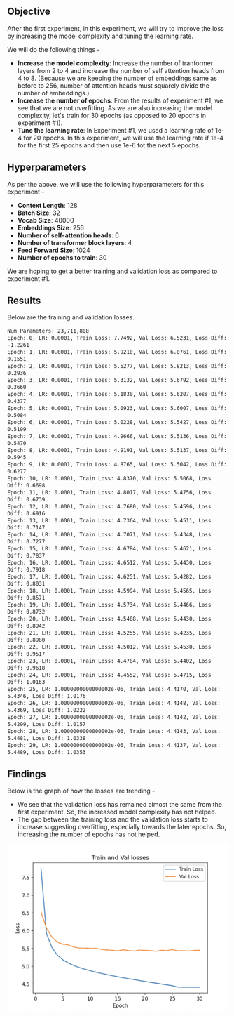 ## Objective
After the first experiment, in this experiment, we will try to improve the loss by increasing the model complexity and tuning the learning rate. 

We will do the following things -

- **Increase the model complexity**: Increase the number of tranformer layers from 2 to 4 and increase the number of self attention heads from 4 to 8. (Because we are keeping the number of embeddings same as before to 256, number of attention heads must squarely divide the number of embeddings.)
- **Increase the number of epochs**: From the results of experiment #1, we see that we are not overfitting. As we are also increasing the model complexity, let's train for 30 epochs (as opposed to 20 epochs in experiment #1).
- **Tune the learning rate**: In Experiment #1, we used a learning rate of 1e-4 for 20 epochs. In this experiment, we will use the learning rate if 1e-4 for the first 25 epochs and then use 1e-6 fot the next 5 epochs.

## Hyperparameters
As per the above, we will use the following hyperparameters for this experiment -
- **Context Length**: 128
- **Batch Size**: 32
- **Vocab Size**: 40000
- **Embeddings Size**: 256
- **Number of self-attention heads**: 6
- **Number of transformer block layers**: 4
- **Feed Forward Size**: 1024
- **Number of epochs to train**: 30


We are hoping to get a better training and validation loss as compared to experiment #1.

## Results
Below are the training and validation losses.
```
Num Parameters: 23,711,808
Epoch: 0, LR: 0.0001, Train Loss: 7.7492, Val Loss: 6.5231, Loss Diff: -1.2261
Epoch: 1, LR: 0.0001, Train Loss: 5.9210, Val Loss: 6.0761, Loss Diff: 0.1551
Epoch: 2, LR: 0.0001, Train Loss: 5.5277, Val Loss: 5.8213, Loss Diff: 0.2936
Epoch: 3, LR: 0.0001, Train Loss: 5.3132, Val Loss: 5.6792, Loss Diff: 0.3660
Epoch: 4, LR: 0.0001, Train Loss: 5.1830, Val Loss: 5.6207, Loss Diff: 0.4377
Epoch: 5, LR: 0.0001, Train Loss: 5.0923, Val Loss: 5.6007, Loss Diff: 0.5084
Epoch: 6, LR: 0.0001, Train Loss: 5.0228, Val Loss: 5.5427, Loss Diff: 0.5199
Epoch: 7, LR: 0.0001, Train Loss: 4.9666, Val Loss: 5.5136, Loss Diff: 0.5470
Epoch: 8, LR: 0.0001, Train Loss: 4.9191, Val Loss: 5.5137, Loss Diff: 0.5945
Epoch: 9, LR: 0.0001, Train Loss: 4.8765, Val Loss: 5.5042, Loss Diff: 0.6277
Epoch: 10, LR: 0.0001, Train Loss: 4.8370, Val Loss: 5.5068, Loss Diff: 0.6698
Epoch: 11, LR: 0.0001, Train Loss: 4.8017, Val Loss: 5.4756, Loss Diff: 0.6739
Epoch: 12, LR: 0.0001, Train Loss: 4.7680, Val Loss: 5.4596, Loss Diff: 0.6916
Epoch: 13, LR: 0.0001, Train Loss: 4.7364, Val Loss: 5.4511, Loss Diff: 0.7147
Epoch: 14, LR: 0.0001, Train Loss: 4.7071, Val Loss: 5.4348, Loss Diff: 0.7277
Epoch: 15, LR: 0.0001, Train Loss: 4.6784, Val Loss: 5.4621, Loss Diff: 0.7837
Epoch: 16, LR: 0.0001, Train Loss: 4.6512, Val Loss: 5.4430, Loss Diff: 0.7918
Epoch: 17, LR: 0.0001, Train Loss: 4.6251, Val Loss: 5.4282, Loss Diff: 0.8031
Epoch: 18, LR: 0.0001, Train Loss: 4.5994, Val Loss: 5.4565, Loss Diff: 0.8571
Epoch: 19, LR: 0.0001, Train Loss: 4.5734, Val Loss: 5.4466, Loss Diff: 0.8732
Epoch: 20, LR: 0.0001, Train Loss: 4.5488, Val Loss: 5.4430, Loss Diff: 0.8942
Epoch: 21, LR: 0.0001, Train Loss: 4.5255, Val Loss: 5.4235, Loss Diff: 0.8980
Epoch: 22, LR: 0.0001, Train Loss: 4.5012, Val Loss: 5.4530, Loss Diff: 0.9517
Epoch: 23, LR: 0.0001, Train Loss: 4.4784, Val Loss: 5.4402, Loss Diff: 0.9618
Epoch: 24, LR: 0.0001, Train Loss: 4.4552, Val Loss: 5.4715, Loss Diff: 1.0163
Epoch: 25, LR: 1.0000000000000002e-06, Train Loss: 4.4170, Val Loss: 5.4346, Loss Diff: 1.0176
Epoch: 26, LR: 1.0000000000000002e-06, Train Loss: 4.4148, Val Loss: 5.4369, Loss Diff: 1.0222
Epoch: 27, LR: 1.0000000000000002e-06, Train Loss: 4.4142, Val Loss: 5.4299, Loss Diff: 1.0157
Epoch: 28, LR: 1.0000000000000002e-06, Train Loss: 4.4143, Val Loss: 5.4481, Loss Diff: 1.0338
Epoch: 29, LR: 1.0000000000000002e-06, Train Loss: 4.4137, Val Loss: 5.4489, Loss Diff: 1.0353
```

## Findings

Below is the graph of how the losses are trending - 

- We see that the validation loss has remained almost the same from the first experiment. So, the increased model complexity has not helped.
- The gap between the training loss and the validation loss starts to increase suggesting overfitting, especially towards the later epochs. So, increasing the number of epochs has not helped. 

![Losses](loss.png)
